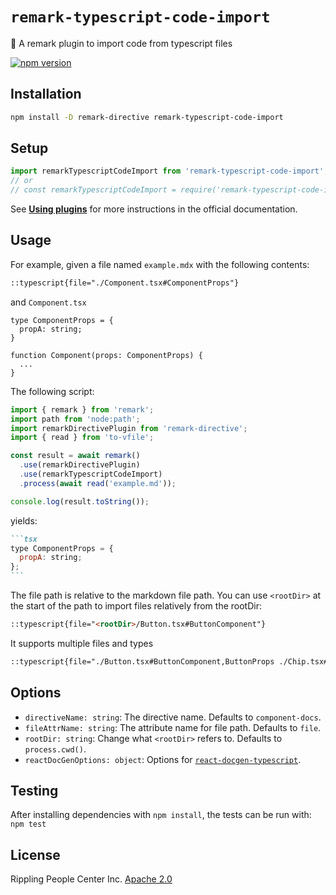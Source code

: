 # `remark-typescript-code-import`

📝 A remark plugin to import code from typescript files

[![npm version](https://badge.fury.io/js/remark-typescript-code-import.svg)](https://badge.fury.io/js/remark-typescript-code-import)

## Installation

```sh
npm install -D remark-directive remark-typescript-code-import
```

## Setup

```js
import remarkTypescriptCodeImport from 'remark-typescript-code-import';
// or
// const remarkTypescriptCodeImport = require('remark-typescript-code-import').default;
```

See [**Using plugins**](https://github.com/remarkjs/remark/blob/master/doc/plugins.md#using-plugins) for more instructions in the official documentation.

## Usage

For example, given a file named `example.mdx` with the following contents:

```md
::typescript{file="./Component.tsx#ComponentProps"}
```

and `Component.tsx`

```tsx
type ComponentProps = {
  propA: string;
}

function Component(props: ComponentProps) {
  ...
}

```

The following script:

```js
import { remark } from 'remark';
import path from 'node:path';
import remarkDirectivePlugin from 'remark-directive';
import { read } from 'to-vfile';

const result = await remark()
  .use(remarkDirectivePlugin)
  .use(remarkTypescriptCodeImport)
  .process(await read('example.md'));

console.log(result.toString());
```

yields:

````md
```tsx
type ComponentProps = {
  propA: string;
};
```
````

The file path is relative to the markdown file path. You can use `<rootDir>` at the start of the path to import files relatively from the rootDir:

```md
::typescript{file="<rootDir>/Button.tsx#ButtonComponent"}
```

It supports multiple files and types

```md
::typescript{file="./Button.tsx#ButtonComponent,ButtonProps ./Chip.tsx#ChipComponent,ChipProps"}
```

## Options

- `directiveName: string`: The directive name. Defaults to `component-docs`.
- `fileAttrName: string`: The attribute name for file path. Defaults to `file`.
- `rootDir: string`: Change what `<rootDir>` refers to. Defaults to `process.cwd()`.
- `reactDocGenOptions: object`: Options for [`react-docgen-typescript`](https://github.com/styleguidist/react-docgen-typescript?tab=readme-ov-file#options).

## Testing

After installing dependencies with `npm install`, the tests can be run with: `npm test`

## License

Rippling People Center Inc.
[Apache 2.0](LICENSE)
